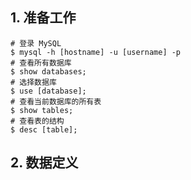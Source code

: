 ## 1. 准备工作

```shell
# 登录 MySQL
$ mysql -h [hostname] -u [username] -p
# 查看所有数据库
$ show databases;
# 选择数据库
$ use [database];
# 查看当前数据库的所有表
$ show tables;
# 查看表的结构
$ desc [table];
```

## 2. 数据定义

```sql
   
```

